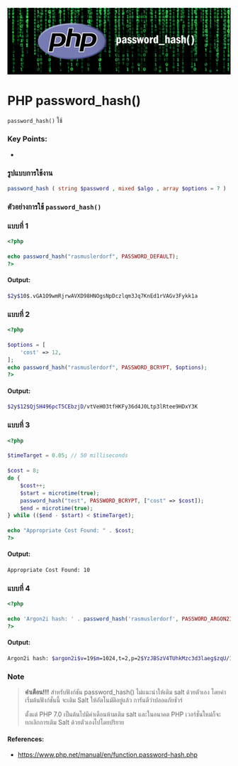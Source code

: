 ![](images/day3.png)

# PHP password_hash()

`password_hash()` ใช้ 

### Key Points:

- 

### รูปแบบการใช้งาน

```php 
password_hash ( string $password , mixed $algo , array $options = ? ) : string|false
```

### ตัวอย่างการใช้ `password_hash()` 

### แบบที่ 1
```php
<?php

echo password_hash("rasmuslerdorf", PASSWORD_DEFAULT);
?>
```
#### Output:

```bash
$2y$10$.vGA1O9wmRjrwAVXD98HNOgsNpDczlqm3Jq7KnEd1rVAGv3Fykk1a
```
### แบบที่ 2 
```php
<?php

$options = [
    'cost' => 12,
];
echo password_hash("rasmuslerdorf", PASSWORD_BCRYPT, $options);
?> 
```
#### Output:

```bash
$2y$12$QjSH496pcT5CEbzjD/vtVeH03tfHKFy36d4J0Ltp3lRtee9HDxY3K
```

### แบบที่ 3 
```php
<?php

$timeTarget = 0.05; // 50 milliseconds 

$cost = 8;
do {
    $cost++;
    $start = microtime(true);
    password_hash("test", PASSWORD_BCRYPT, ["cost" => $cost]);
    $end = microtime(true);
} while (($end - $start) < $timeTarget);

echo "Appropriate Cost Found: " . $cost;
?>
```
#### Output:

```bash
Appropriate Cost Found: 10
```

### แบบที่ 4 
```php
<?php

echo 'Argon2i hash: ' . password_hash('rasmuslerdorf', PASSWORD_ARGON2I);
?>
```
#### Output:

```bash
Argon2i hash: $argon2i$v=19$m=1024,t=2,p=2$YzJBSzV4TUhkMzc3d3laeg$zqU/1IN0/AogfP4cmSJI1vc8lpXRW9/S0sYY2i2jHT0
```

### Note

> **คำเตือน!!!**
> สำหรับฟังก์ชัน password_hash() ไม่แนะนำให้เติม salt ด้วยตัวเอง โดยค่าเริ่มต้นฟังก์ชั่นนี้ จะเติม Salt ให้อัตโนมัติอยู่แล้ว การันตีว่าปลอดภัยชัวร์
> 
> ตั้งแต่ PHP 7.0 เป็นต้นไปมีคำเตือนห้ามเติม salt  และในอนาคต PHP เวอร์ชั่นใหม่ก็จะยกเลิกการเติม Salt ด้วยตัวเองไปโดยปริยาย 


#### References:

- https://www.php.net/manual/en/function.password-hash.php


